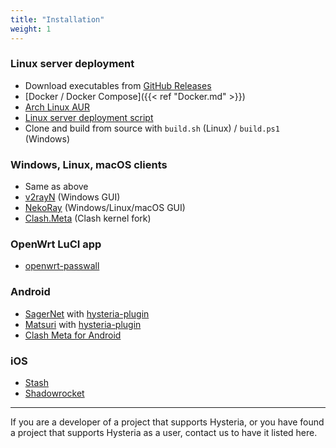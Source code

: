 ```yaml
---
title: "Installation"
weight: 1
---
```


### Linux server deployment

- Download executables from [GitHub Releases](https://github.com/HyNetwork/hysteria/releases)
- [Docker / Docker Compose]({{< ref "Docker.md" >}})
- [Arch Linux AUR](https://aur.archlinux.org/packages/hysteria/)
- [Linux server deployment script](https://raw.githubusercontent.com/HyNetwork/hysteria/master/install_server.sh)
- Clone and build from source with `build.sh` (Linux) / `build.ps1` (Windows)

### Windows, Linux, macOS clients

- Same as above
- [v2rayN](https://github.com/2dust/v2rayN) (Windows GUI)
- [NekoRay](https://github.com/MatsuriDayo/nekoray) (Windows/Linux/macOS GUI)
- [Clash.Meta](https://github.com/MetaCubeX/Clash.Meta) (Clash kernel fork)

### OpenWrt LuCI app

- [openwrt-passwall](https://github.com/xiaorouji/openwrt-passwall)

### Android

- [SagerNet](https://github.com/SagerNet/SagerNet) with [hysteria-plugin](https://github.com/SagerNet/SagerNet/releases?q=Hysteria)
- [Matsuri](https://github.com/MatsuriDayo/Matsuri) with [hysteria-plugin](https://github.com/MatsuriDayo/plugins/releases?q=Hysteria)
- [Clash Meta for Android](https://github.com/MetaCubeX/ClashMetaForAndroid)

### iOS

- [Stash](https://apps.apple.com/app/stash/id1596063349)
- [Shadowrocket](https://apps.apple.com/us/app/shadowrocket/id932747118)

----------

If you are a developer of a project that supports Hysteria, or you have found a project that supports Hysteria as a user, contact us to have it listed here.